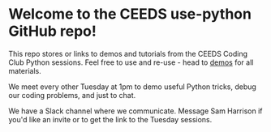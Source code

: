 # Welcome to the CEEDS use-python GitHub repo!

This repo stores or links to demos and tutorials from the CEEDS Coding Club Python sessions. Feel free to use and re-use - head to [demos](./demos) for all materials.

We meet every other Tuesday at 1pm to demo useful Python tricks, debug our coding problems, and just to chat.

We have a Slack channel where we communicate. Message Sam Harrison if you'd like an invite or to get the link to the Tuesday sessions.
